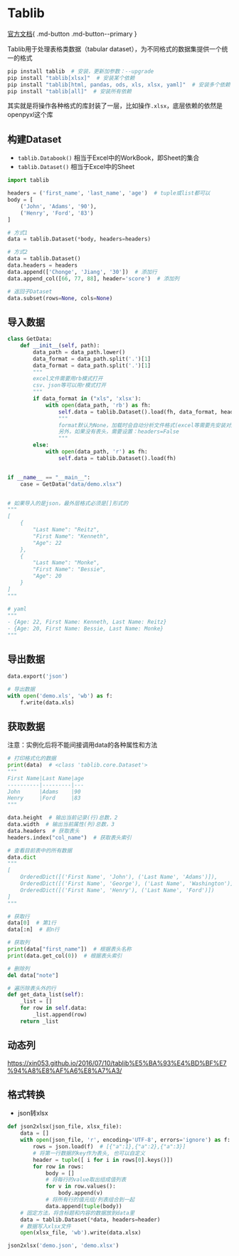 # Tablib

[官方文档](https://tablib.readthedocs.io/en/stable){ .md-button .md-button--primary }

Tablib用于处理表格类数据（tabular dataset），为不同格式的数据集提供一个统一的格式

```bash
pip install tablib  # 安装，更新加参数：--upgrade
pip install "tablib[xlsx]"  # 安装某个依赖
pip install "tablib[html, pandas, ods, xls, xlsx, yaml]"  # 安装多个依赖
pip install "tablib[all]"  # 安装所有依赖
```

其实就是将操作各种格式的库封装了一层，比如操作`.xlsx`，底层依赖的依然是openpyxl这个库

## 构建Dataset

- `tablib.Databook()` 相当于Excel中的WorkBook，即Sheet的集合
- `tablib.Dataset()` 相当于Excel中的Sheet

```python
import tablib

headers = ('first_name', 'last_name', 'age')  # tuple或list都可以
body = [
    ('John', 'Adams', '90'),
    ('Henry', 'Ford', '83')
]

# 方式1
data = tablib.Dataset(*body, headers=headers)

# 方式2
data = tablib.Dataset()
data.headers = headers
data.append(['Chonge', 'Jiang', '30'])  # 添加行
data.append_col([66, 77, 88], header='score')  # 添加列

# 返回子Dataset
data.subset(rows=None, cols=None)
```

## 导入数据

```python
class GetData:
    def __init__(self, path):
        data_path = data_path.lower()
        data_format = data_path.split('.')[1]
        data_format = data_path.split('.')[1]
        """
        excel文件需要用rb模式打开
        csv、json等可以用r模式打开
        """
        if data_format in ("xls", 'xlsx'):
            with open(data_path, 'rb') as fh:
                self.data = tablib.Dataset().load(fh, data_format, headers=True)
                """
                format默认为None，加载时会自动分析文件格式(excel等需要先安装对应依赖)，不过建议指定格式，否则可能会报莫名其妙的错误
                另外，如果没有表头，需要设置：headers=False
                """
        else:
            with open(data_path, 'r') as fh:
                self.data = tablib.Dataset().load(fh)


if __name__ == "__main__":
    case = GetData("data/demo.xlsx")


# 如果导入的是json，最外层格式必须是[]形式的
"""
[
    {
        "Last Name": "Reitz",
        "First Name": "Kenneth",
        "Age": 22
    },
    {
        "Last Name": "Monke",
        "First Name": "Bessie",
        "Age": 20
    }
]
"""

# yaml
"""
- {Age: 22, First Name: Kenneth, Last Name: Reitz}
- {Age: 20, First Name: Bessie, Last Name: Monke}
"""
```

## 导出数据

```python
data.export('json')
```

```python
# 导出数据
with open('demo.xls', 'wb') as f:
    f.write(data.xls)
```

## 获取数据

注意：实例化后将不能间接调用data的各种属性和方法

```python
# 打印格式化的数据
print(data)  # <class 'tablib.core.Dataset'>
"""
First Name|Last Name|age
----------|---------|---
John      |Adams    |90
Henry     |Ford     |83
"""

data.height  # 输出当前记录(行)总数，2
data.width  # 输出当前属性(列)总数，3
data.headers  # 获取表头
headers.index("col_name")  # 获取表头索引

# 查看目前表中的所有数据
data.dict
"""
[
    OrderedDict([('First Name', 'John'), ('Last Name', 'Adams')]), 
    OrderedDict([('First Name', 'George'), ('Last Name', 'Washington')]), 
    OrderedDict([('First Name', 'Henry'), ('Last Name', 'Ford')])
]
"""

# 获取行
data[0]  # 第1行
data[:n]  # 前n行

# 获取列
print(data["first_name"])  # 根据表头名称
print(data.get_col(0))  # 根据表头索引

# 删除列
del data["note"]

# 遍历除表头外的行
def get_data_list(self):
    _list = []
    for row in self.data:
        _list.append(row)
    return _list
```

## 动态列

<https://xin053.github.io/2016/07/10/tablib%E5%BA%93%E4%BD%BF%E7%94%A8%E8%AF%A6%E8%A7%A3/>

## 格式转换

- json转xlsx

```python
def json2xlsx(json_file, xlsx_file):
    data = []
    with open(json_file, 'r', encoding='UTF-8', errors='ignore') as f:
        rows = json.load(f)  # [{"a":1},{"a":2},{"a":3}]
        # 将第一行数据的key作为表头, 也可以自定义
        header = tuple([ i for i in rows[0].keys()])
        for row in rows:
            body = []
            # 将每行的value取出组成值列表
            for v in row.values():
                body.append(v)
            # 将所有行的值元组/列表组合到一起
            data.append(tuple(body))
    # 固定方法，将含标题和内容的数据放到data里
    data = tablib.Dataset(*data, headers=header)
    # 数据写入xlsx文件
    open(xlsx_file, 'wb').write(data.xlsx)

json2xlsx('demo.json', 'demo.xlsx')
```
